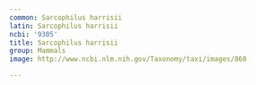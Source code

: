 ```yaml
---
common: Sarcophilus harrisii
latin: Sarcophilus harrisii
ncbi: '9305'
title: Sarcophilus harrisii
group: Mammals
image: http://www.ncbi.nlm.nih.gov/Taxonomy/taxi/images/868

---
```

